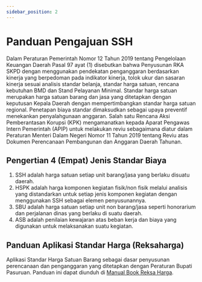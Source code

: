 ```yaml
---
sidebar_position: 2
---
```


# Panduan Pengajuan SSH

Dalam Peraturan Pemerintah Nomor 12 Tahun 2019 tentang Pengelolaan Keuangan Daerah Pasal 97 ayat (1) disebutkan bahwa Penyusunan RKA SKPD dengan menggunakan pendekatan penganggaran berdasarkan kinerja yang berpedoman pada indikator kinerja, tolok ukur dan sasaran kinerja sesuai analisis standar belanja, standar harga satuan, rencana kebutuhan BMD dan Stand Pelayanan Minimal. Standar harga satuan merupakan harga satuan barang dan jasa yang ditetapkan dengan keputusan Kepala Daerah dengan mempertimbangkan standar harga satuan regional. Penetapan biaya standar dimaksudkan sebagai upaya preventif menekankan penyalahgunaan anggaran. Salah satu Rencana Aksi Pemberantasan Korupsi (KPK) mengamanatkan kepada Aparat Pengawas Intern Pemerintah (APIP) untuk melakukan reviu sebagaimana diatur dalam Peraturan Menteri Dalam Negeri Nomor 11 Tahun 2019 tentang Reviu atas Dokumen Perencanaan Pembangunan dan Anggaran Daerah Tahunan.

## Pengertian 4 (Empat) Jenis Standar Biaya

1. SSH adalah harga satuan setiap unit barang/jasa yang berlaku disuatu daerah.
2. HSPK adalah harga komponen kegiatan fisik/non fisik melalui analisis yang distandarkan untuk setiap jenis komponen kegiatan dengan menggunakan SSH sebagai elemen penyusunannya.
3. SBU adalah harga satuan setiap unit non barang/jasa seperti honorarium dan perjalanan dinas yang berlaku di suatu daerah.
4. ASB adalah penilaian kewajaran atas beban kerja dan biaya yang digunakan untuk melaksanakan suatu kegiatan.

## Panduan Aplikasi Standar Harga (Reksaharga)

Aplikasi Standar Harga Satuan Barang sebagai dasar penyusunan perencanaan dan penganggaran yang ditetapkan dengan Peraturan Bupati Pasuruan. Panduan ini dapat diunduh di [Manual Book Reksa Harga](http://reksaharga.pasuruankab.go.id/bahan_pelatihan.pdf).
<!---
### Halaman Login

Berupa halaman untuk masuk aplikasi menggunakan *username* dan *password* (hubungi Subbag Sungram untuk info lebih lanjut). Adapun link yang digunakan adalah [https://reksaharga.pasuruankab.go.id/web/home](https://reksaharga.pasuruankab.go.id/web/home).

![Halaman Login](/assets/reksa-login.png)

### Dashboard

Berupa halaman yang berisi visualisasi data SHS yang terverifikasi.

![Halaman Dashboard](/assets/reksa-dashboard.png)

### Data Master

#### Rekening Aset

-->
